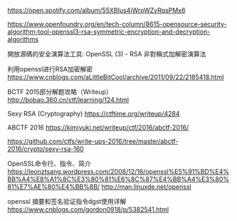 https://open.spotify.com/album/55XBIus4iWrpWZvRqsPMx6


https://www.openfoundry.org/en/tech-column/8615-opensource-security-algorithm-tool-openssl3-rsa-symmetric-encryption-and-decryption-algorithms

開放源碼的安全演算法工具: OpenSSL (3) - RSA 非對稱式加解密演算法

利用openssl进行RSA加密解密
https://www.cnblogs.com/aLittleBitCool/archive/2011/09/22/2185418.html


BCTF 2015部分解题攻略（Writeup）
http://bobao.360.cn/ctf/learning/124.html

Sexy RSA (Cryptography)
https://ctftime.org/writeup/4284


ABCTF 2016
https://kimiyuki.net/writeup/ctf/2016/abctf-2016/

https://github.com/ctfs/write-ups-2016/tree/master/abctf-2016/crypto/sexy-rsa-160


OpenSSL命令行、指令、简介
https://leonztsang.wordpress.com/2008/12/16/openssl%E5%91%BD%E4%BB%A4%E8%A1%8C%E3%80%81%E6%8C%87%E4%BB%A4%E3%80%81%E7%AE%80%E4%BB%8B/
http://man.linuxde.net/openssl

openssl 摘要和签名验证指令dgst使用详解
https://www.cnblogs.com/gordon0918/p/5382541.html





